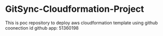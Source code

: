 # GitSync-Cloudformation-Project
This is poc repository to deploy aws cloudformation template using github
coonection id github app: 51360198
